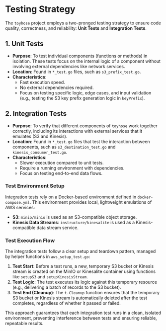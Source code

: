 # Testing Strategy

The `toyhose` project employs a two-pronged testing strategy to ensure code quality, correctness, and reliability: **Unit Tests** and **Integration Tests**.

## 1. Unit Tests

- **Purpose**: To test individual components (functions or methods) in isolation. These tests focus on the internal logic of a component without involving external dependencies like network services.
- **Location**: Found in `*_test.go` files, such as `s3_prefix_test.go`.
- **Characteristics**:
  - Fast execution speed.
  - No external dependencies required.
  - Focus on testing specific logic, edge cases, and input validation (e.g., testing the S3 key prefix generation logic in `keyPrefix`).

## 2. Integration Tests

- **Purpose**: To verify that different components of `toyhose` work together correctly, including its interactions with external services that it emulates (S3 and Kinesis).
- **Location**: Found in `*_test.go` files that test the interaction between components, such as `s3_destination_test.go` and `kinesis_consumer_test.go`.
- **Characteristics**:
  - Slower execution compared to unit tests.
  - Require a running environment with dependencies.
  - Focus on testing end-to-end data flows.

### Test Environment Setup

Integration tests rely on a Docker-based environment defined in `docker-compose.yml`. This environment provides local, lightweight emulations of AWS services:

- **S3**: `minio/minio` is used as an S3-compatible object storage.
- **Kinesis Data Streams**: `instructure/kinesalite` is used as a Kinesis-compatible data stream service.

### Test Execution Flow

The integration tests follow a clear setup and teardown pattern, managed by helper functions in `aws_setup_test.go`:

1.  **Test Start**: Before a test runs, a new, temporary S3 bucket or Kinesis stream is created on the MinIO or Kinesalite container using functions like `setupS3` and `setupKinesisStream`.
2.  **Test Logic**: The test executes its logic against this temporary resource (e.g., delivering a batch of records to the S3 bucket).
3.  **Test End (Cleanup)**: The `t.Cleanup` function ensures that the temporary S3 bucket or Kinesis stream is automatically deleted after the test completes, regardless of whether it passed or failed.

This approach guarantees that each integration test runs in a clean, isolated environment, preventing interference between tests and ensuring reliable, repeatable results.
